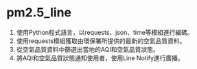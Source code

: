 # pm2.5_line
1. 使用Python程式語言，以requests、json、time等模組進行編碼。
2. 使用requests模組獲取由環保署所提供的最新的空氣品質資料。 
3. 從空氣品質資料中篩選出當地的AQI和空氣品質狀態。
4. 將AQI和空氣品質狀態通知使用者，使用Line Notify進行廣播。
